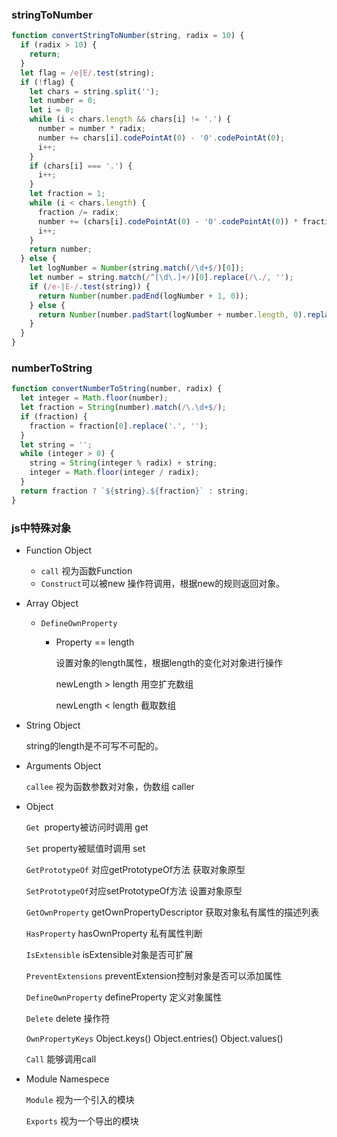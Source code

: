 ### stringToNumber

```javascript
function convertStringToNumber(string, radix = 10) {
  if (radix > 10) {
    return;
  }
  let flag = /e|E/.test(string);
  if (!flag) {
    let chars = string.split('');
    let number = 0;
    let i = 0;
    while (i < chars.length && chars[i] != '.') {
      number = number * radix;
      number += chars[i].codePointAt(0) - '0'.codePointAt(0);
      i++;
    }
    if (chars[i] === '.') {
      i++;
    }
    let fraction = 1;
    while (i < chars.length) {
      fraction /= radix;
      number += (chars[i].codePointAt(0) - '0'.codePointAt(0)) * fraction;
      i++;
    }
    return number;
  } else {
    let logNumber = Number(string.match(/\d+$/)[0]);
    let number = string.match(/^[\d\.]+/)[0].replace(/\./, '');
    if (/e-|E-/.test(string)) {
      return Number(number.padEnd(logNumber + 1, 0));
    } else {
      return Number(number.padStart(logNumber + number.length, 0).replace(/^0/, '0.'));
    }
  }
}
```

### numberToString

```javascript
function convertNumberToString(number, radix) {
  let integer = Math.floor(number);
  let fraction = String(number).match(/\.\d+$/);
  if (fraction) {
    fraction = fraction[0].replace('.', '');
  }
  let string = '';
  while (integer > 0) {
    string = String(integer % radix) + string;
    integer = Math.floor(integer / radix);
  }
  return fraction ? `${string}.${fraction}` : string;
}
```

### js中特殊对象

- Function Object

  - `call` 视为函数Function
  - `Construct`可以被new 操作符调用，根据new的规则返回对象。

- Array Object

  - `DefineOwnProperty`

    - Property == length

      设置对象的length属性，根据length的变化对对象进行操作

      newLength > length 用空扩充数组

      newLength < length 截取数组

- String Object

  string的length是不可写不可配的。

- Arguments Object

  `callee` 视为函数参数对对象，伪数组 caller

- Object

  `Get `property被访问时调用 get

  `Set` property被赋值时调用 set

  `GetPrototypeOf` 对应getPrototypeOf方法 获取对象原型

  `SetPrototypeOf`对应setPrototypeOf方法 设置对象原型

  `GetOwnProperty` getOwnPropertyDescriptor 获取对象私有属性的描述列表

  `HasProperty` hasOwnProperty 私有属性判断

  `IsExtensible` isExtensible对象是否可扩展

  `PreventExtensions` preventExtension控制对象是否可以添加属性

  `DefineOwnProperty` defineProperty 定义对象属性

  `Delete` delete 操作符

  `OwnPropertyKeys` Object.keys() Object.entries() Object.values()

  `Call` 能够调用call

- Module Namespece

  `Module` 视为一个引入的模块

  `Exports` 视为一个导出的模块

